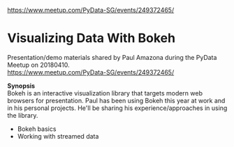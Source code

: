


https://www.meetup.com/PyData-SG/events/249372465/


# Visualizing Data With Bokeh

Presentation/demo materials shared by Paul Amazona during the PyData Meetup on 20180410.    
https://www.meetup.com/PyData-SG/events/249372465/

**Synopsis**    
Bokeh is an interactive visualization library that targets modern web browsers for presentation.
Paul has been using Bokeh this year at work and in his personal projects.
He'll be sharing his experience/approaches in using the library.

* Bokeh basics   
* Working with streamed data